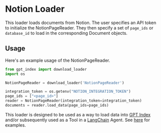 # Notion Loader

This loader loads documents from Notion. The user specifies an API token to initialize
the NotionPageReader. They then specify a set of `page_ids` or `database_id` to load in
the corresponding Document objects.

## Usage

Here's an example usage of the NotionPageReader.

```python
from gpt_index import download_loader
import os

NotionPageReader = download_loader('NotionPageReader')

integration_token = os.getenv("NOTION_INTEGRATION_TOKEN")
page_ids = ["<page_id>"]
reader = NotionPageReader(integration_token=integration_token)
documents = reader.load_data(page_ids=page_ids)

```

This loader is designed to be used as a way to load data into [GPT Index](https://github.com/jerryjliu/gpt_index/tree/main/gpt_index) and/or subsequently used as a Tool in a [LangChain](https://github.com/hwchase17/langchain) Agent. See [here](https://github.com/emptycrown/loader-hub/tree/main) for examples.
